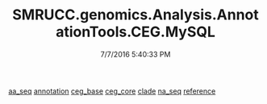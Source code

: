 ﻿---
title: SMRUCC.genomics.Analysis.AnnotationTools.CEG.MySQL
date: 7/7/2016 5:40:33 PM
---

[aa_seq](T-SMRUCC.genomics.Analysis.AnnotationTools.CEG.MySQL.aa_seq.html)
[annotation](T-SMRUCC.genomics.Analysis.AnnotationTools.CEG.MySQL.annotation.html)
[ceg_base](T-SMRUCC.genomics.Analysis.AnnotationTools.CEG.MySQL.ceg_base.html)
[ceg_core](T-SMRUCC.genomics.Analysis.AnnotationTools.CEG.MySQL.ceg_core.html)
[clade](T-SMRUCC.genomics.Analysis.AnnotationTools.CEG.MySQL.clade.html)
[na_seq](T-SMRUCC.genomics.Analysis.AnnotationTools.CEG.MySQL.na_seq.html)
[reference](T-SMRUCC.genomics.Analysis.AnnotationTools.CEG.MySQL.reference.html)
